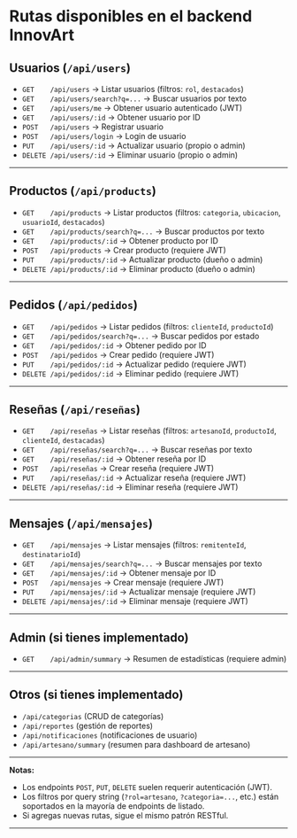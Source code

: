 # Rutas disponibles en el backend InnovArt

## Usuarios (`/api/users`)
- `GET    /api/users`                  → Listar usuarios (filtros: `rol`, `destacados`)
- `GET    /api/users/search?q=...`     → Buscar usuarios por texto
- `GET    /api/users/me`               → Obtener usuario autenticado (JWT)
- `GET    /api/users/:id`              → Obtener usuario por ID
- `POST   /api/users`                  → Registrar usuario
- `POST   /api/users/login`            → Login de usuario
- `PUT    /api/users/:id`              → Actualizar usuario (propio o admin)
- `DELETE /api/users/:id`              → Eliminar usuario (propio o admin)

---

## Productos (`/api/products`)
- `GET    /api/products`               → Listar productos (filtros: `categoria`, `ubicacion`, `usuarioId`, `destacados`)
- `GET    /api/products/search?q=...`  → Buscar productos por texto
- `GET    /api/products/:id`           → Obtener producto por ID
- `POST   /api/products`               → Crear producto (requiere JWT)
- `PUT    /api/products/:id`           → Actualizar producto (dueño o admin)
- `DELETE /api/products/:id`           → Eliminar producto (dueño o admin)

---

## Pedidos (`/api/pedidos`)
- `GET    /api/pedidos`                → Listar pedidos (filtros: `clienteId`, `productoId`)
- `GET    /api/pedidos/search?q=...`   → Buscar pedidos por estado
- `GET    /api/pedidos/:id`            → Obtener pedido por ID
- `POST   /api/pedidos`                → Crear pedido (requiere JWT)
- `PUT    /api/pedidos/:id`            → Actualizar pedido (requiere JWT)
- `DELETE /api/pedidos/:id`            → Eliminar pedido (requiere JWT)

---

## Reseñas (`/api/reseñas`)
- `GET    /api/reseñas`                → Listar reseñas (filtros: `artesanoId`, `productoId`, `clienteId`, `destacadas`)
- `GET    /api/reseñas/search?q=...`   → Buscar reseñas por texto
- `GET    /api/reseñas/:id`            → Obtener reseña por ID
- `POST   /api/reseñas`                → Crear reseña (requiere JWT)
- `PUT    /api/reseñas/:id`            → Actualizar reseña (requiere JWT)
- `DELETE /api/reseñas/:id`            → Eliminar reseña (requiere JWT)

---

## Mensajes (`/api/mensajes`)
- `GET    /api/mensajes`               → Listar mensajes (filtros: `remitenteId`, `destinatarioId`)
- `GET    /api/mensajes/search?q=...`  → Buscar mensajes por texto
- `GET    /api/mensajes/:id`           → Obtener mensaje por ID
- `POST   /api/mensajes`               → Crear mensaje (requiere JWT)
- `PUT    /api/mensajes/:id`           → Actualizar mensaje (requiere JWT)
- `DELETE /api/mensajes/:id`           → Eliminar mensaje (requiere JWT)

---

## Admin (si tienes implementado)
- `GET    /api/admin/summary`          → Resumen de estadísticas (requiere admin)

---

## Otros (si tienes implementado)
- `/api/categorias` (CRUD de categorías)
- `/api/reportes` (gestión de reportes)
- `/api/notificaciones` (notificaciones de usuario)
- `/api/artesano/summary` (resumen para dashboard de artesano)

---

**Notas:**
- Los endpoints `POST`, `PUT`, `DELETE` suelen requerir autenticación (JWT).
- Los filtros por query string (`?rol=artesano`, `?categoria=...`, etc.) están soportados en la mayoría de endpoints de listado.
- Si agregas nuevas rutas, sigue el mismo patrón RESTful.

---
